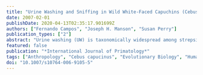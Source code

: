 ```yaml
---
title: "Urine Washing and Sniffing in Wild White-Faced Capuchins (Cebus capucinus): Testing Functional Hypotheses"
date: 2007-02-01
publishDate: 2020-04-13T02:35:17.901699Z
authors: ["Fernando Campos", "Joseph H. Manson", "Susan Perry"]
publication_types: ["2"]
abstract: "Urine washing (UW) is taxonomically widespread among strepsirhines and platyrrhines, yet its functional significance is still unclear. We used 2274 h of focal follows of 35 adult and subadult wild white-faced capuchins _(Cebus capucinus)_ to test 1) the intergroup signaling, intragroup social signaling, and thermoregulatory hypotheses for UW and 2) the hypothesis that individuals sniff each other's urine and other traces to gather socially significant information. Males engaged in significantly more UW than females. All 5 $α$-males engaged in more UW than subordinate males did, including 4 $α$-males that increased their UW rate above that of their male groupmates after their rise to $α$ rank. Males engaged in significantly less UW while in view of other males than at other times. Male-male sniffing rates do not correlate with either aggression rate or dominance rank distance. Urine washing rates did not increase while subjects were in parts of their home range where more intergroup encounters occurred. Urine washing rates were highest early in the morning and late in the afternoon, presumably when temperatures were coolest. The data do not support either the thermoregulatory or social signaling hypothesis. We suggest that experiments with captive capuchins are necessary to resolve the issue of the function of urine washing in the taxon."
featured: false
publication: "*International Journal of Primatology*"
tags: ["Anthropology", "Cebus capucinus", "Evolutionary Biology", "Human Genetics", "olfactory communication", "thermoregulation", "urine washing"]
doi: "10.1007/s10764-006-9105-5"
---
```


